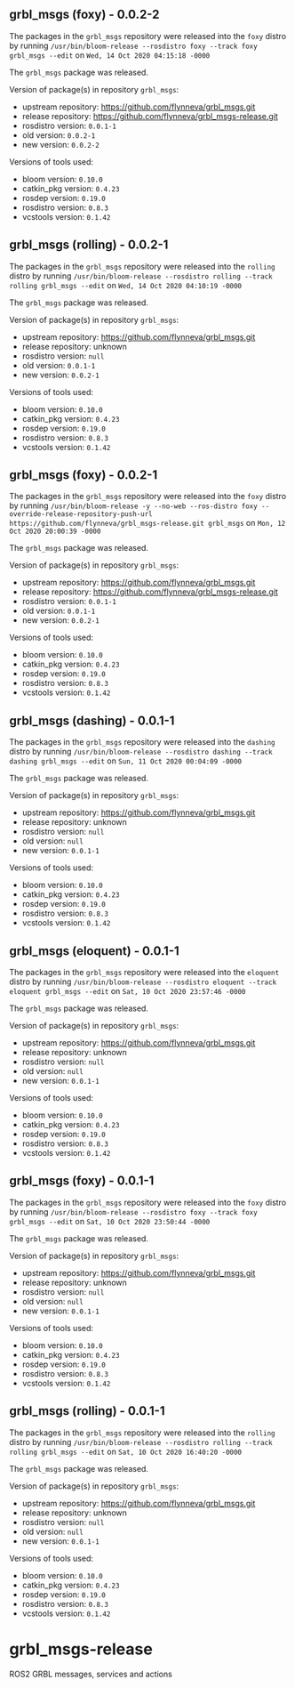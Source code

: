 ## grbl_msgs (foxy) - 0.0.2-2

The packages in the `grbl_msgs` repository were released into the `foxy` distro by running `/usr/bin/bloom-release --rosdistro foxy --track foxy grbl_msgs --edit` on `Wed, 14 Oct 2020 04:15:18 -0000`

The `grbl_msgs` package was released.

Version of package(s) in repository `grbl_msgs`:

- upstream repository: https://github.com/flynneva/grbl_msgs.git
- release repository: https://github.com/flynneva/grbl_msgs-release.git
- rosdistro version: `0.0.1-1`
- old version: `0.0.2-1`
- new version: `0.0.2-2`

Versions of tools used:

- bloom version: `0.10.0`
- catkin_pkg version: `0.4.23`
- rosdep version: `0.19.0`
- rosdistro version: `0.8.3`
- vcstools version: `0.1.42`


## grbl_msgs (rolling) - 0.0.2-1

The packages in the `grbl_msgs` repository were released into the `rolling` distro by running `/usr/bin/bloom-release --rosdistro rolling --track rolling grbl_msgs --edit` on `Wed, 14 Oct 2020 04:10:19 -0000`

The `grbl_msgs` package was released.

Version of package(s) in repository `grbl_msgs`:

- upstream repository: https://github.com/flynneva/grbl_msgs.git
- release repository: unknown
- rosdistro version: `null`
- old version: `0.0.1-1`
- new version: `0.0.2-1`

Versions of tools used:

- bloom version: `0.10.0`
- catkin_pkg version: `0.4.23`
- rosdep version: `0.19.0`
- rosdistro version: `0.8.3`
- vcstools version: `0.1.42`


## grbl_msgs (foxy) - 0.0.2-1

The packages in the `grbl_msgs` repository were released into the `foxy` distro by running `/usr/bin/bloom-release -y --no-web --ros-distro foxy --override-release-repository-push-url https://github.com/flynneva/grbl_msgs-release.git grbl_msgs` on `Mon, 12 Oct 2020 20:00:39 -0000`

The `grbl_msgs` package was released.

Version of package(s) in repository `grbl_msgs`:

- upstream repository: https://github.com/flynneva/grbl_msgs.git
- release repository: https://github.com/flynneva/grbl_msgs-release.git
- rosdistro version: `0.0.1-1`
- old version: `0.0.1-1`
- new version: `0.0.2-1`

Versions of tools used:

- bloom version: `0.10.0`
- catkin_pkg version: `0.4.23`
- rosdep version: `0.19.0`
- rosdistro version: `0.8.3`
- vcstools version: `0.1.42`


## grbl_msgs (dashing) - 0.0.1-1

The packages in the `grbl_msgs` repository were released into the `dashing` distro by running `/usr/bin/bloom-release --rosdistro dashing --track dashing grbl_msgs --edit` on `Sun, 11 Oct 2020 00:04:09 -0000`

The `grbl_msgs` package was released.

Version of package(s) in repository `grbl_msgs`:

- upstream repository: https://github.com/flynneva/grbl_msgs.git
- release repository: unknown
- rosdistro version: `null`
- old version: `null`
- new version: `0.0.1-1`

Versions of tools used:

- bloom version: `0.10.0`
- catkin_pkg version: `0.4.23`
- rosdep version: `0.19.0`
- rosdistro version: `0.8.3`
- vcstools version: `0.1.42`


## grbl_msgs (eloquent) - 0.0.1-1

The packages in the `grbl_msgs` repository were released into the `eloquent` distro by running `/usr/bin/bloom-release --rosdistro eloquent --track eloquent grbl_msgs --edit` on `Sat, 10 Oct 2020 23:57:46 -0000`

The `grbl_msgs` package was released.

Version of package(s) in repository `grbl_msgs`:

- upstream repository: https://github.com/flynneva/grbl_msgs.git
- release repository: unknown
- rosdistro version: `null`
- old version: `null`
- new version: `0.0.1-1`

Versions of tools used:

- bloom version: `0.10.0`
- catkin_pkg version: `0.4.23`
- rosdep version: `0.19.0`
- rosdistro version: `0.8.3`
- vcstools version: `0.1.42`


## grbl_msgs (foxy) - 0.0.1-1

The packages in the `grbl_msgs` repository were released into the `foxy` distro by running `/usr/bin/bloom-release --rosdistro foxy --track foxy grbl_msgs --edit` on `Sat, 10 Oct 2020 23:50:44 -0000`

The `grbl_msgs` package was released.

Version of package(s) in repository `grbl_msgs`:

- upstream repository: https://github.com/flynneva/grbl_msgs.git
- release repository: unknown
- rosdistro version: `null`
- old version: `null`
- new version: `0.0.1-1`

Versions of tools used:

- bloom version: `0.10.0`
- catkin_pkg version: `0.4.23`
- rosdep version: `0.19.0`
- rosdistro version: `0.8.3`
- vcstools version: `0.1.42`


## grbl_msgs (rolling) - 0.0.1-1

The packages in the `grbl_msgs` repository were released into the `rolling` distro by running `/usr/bin/bloom-release --rosdistro rolling --track rolling grbl_msgs --edit` on `Sat, 10 Oct 2020 16:40:20 -0000`

The `grbl_msgs` package was released.

Version of package(s) in repository `grbl_msgs`:

- upstream repository: https://github.com/flynneva/grbl_msgs.git
- release repository: unknown
- rosdistro version: `null`
- old version: `null`
- new version: `0.0.1-1`

Versions of tools used:

- bloom version: `0.10.0`
- catkin_pkg version: `0.4.23`
- rosdep version: `0.19.0`
- rosdistro version: `0.8.3`
- vcstools version: `0.1.42`


# grbl_msgs-release
ROS2 GRBL messages, services and actions
